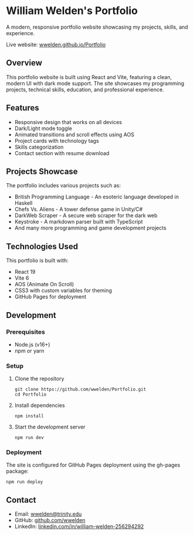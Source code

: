 # William Welden's Portfolio

A modern, responsive portfolio website showcasing my projects, skills, and experience.

Live website: [wwelden.github.io/Portfolio](https://wwelden.github.io/Portfolio)

## Overview

This portfolio website is built using React and Vite, featuring a clean, modern UI with dark mode support. The site showcases my programming projects, technical skills, education, and professional experience.

## Features

- Responsive design that works on all devices
- Dark/Light mode toggle
- Animated transitions and scroll effects using AOS
- Project cards with technology tags
- Skills categorization
- Contact section with resume download

## Projects Showcase

The portfolio includes various projects such as:
- British Programming Language - An esoteric language developed in Haskell
- Chefs Vs. Aliens - A tower defense game in Unity/C#
- DarkWeb Scraper - A secure web scraper for the dark web
- Keystroke - A markdown parser built with TypeScript
- And many more programming and game development projects

## Technologies Used

This portfolio is built with:
- React 19
- Vite 6
- AOS (Animate On Scroll)
- CSS3 with custom variables for theming
- GitHub Pages for deployment

## Development

### Prerequisites
- Node.js (v16+)
- npm or yarn

### Setup
1. Clone the repository
   ```
   git clone https://github.com/wwelden/Portfolio.git
   cd Portfolio
   ```

2. Install dependencies
   ```
   npm install
   ```

3. Start the development server
   ```
   npm run dev
   ```

### Deployment
The site is configured for GitHub Pages deployment using the gh-pages package:

```
npm run deploy
```

## Contact
- Email: wwelden@trinity.edu
- GitHub: [github.com/wwelden](https://github.com/wwelden)
- LinkedIn: [linkedin.com/in/william-welden-256294292](https://www.linkedin.com/in/william-welden-256294292/)
